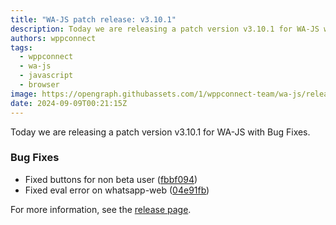 ```yaml
---
title: "WA-JS patch release: v3.10.1"
description: Today we are releasing a patch version v3.10.1 for WA-JS with Bug Fixes.
authors: wppconnect
tags:
  - wppconnect
  - wa-js
  - javascript
  - browser
image: https://opengraph.githubassets.com/1/wppconnect-team/wa-js/releases/tag/v3.10.1
date: 2024-09-09T00:21:15Z
---
```


Today we are releasing a patch version v3.10.1 for WA-JS with Bug Fixes.

<!--truncate-->

### Bug Fixes

* Fixed buttons for non beta user ([fbbf094](https://github.com/wppconnect-team/wa-js/commit/fbbf0948c93cb9ec19ac8a1c85f24c44d94824a5))
* Fixed eval error on whatsapp-web ([04e91fb](https://github.com/wppconnect-team/wa-js/commit/04e91fbe159d2ea2307d15e5b0f998cafd017590))

For more information, see the [release page](https://github.com/wppconnect-team/wa-js/releases/tag/v3.10.1).